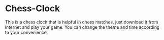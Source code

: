# Chess-Clock
This is a chess clock that is helpful in chess matches, just download it from internet and play your game. You can change the theme and time according to your convenience.
